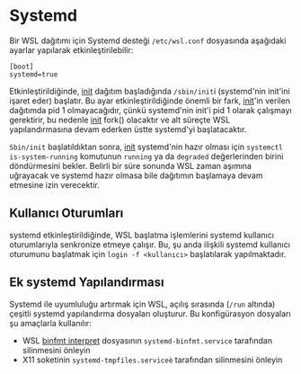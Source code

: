 # Systemd

Bir WSL dağıtımı için Systemd desteği `/etc/wsl.conf` dosyasında aşağıdaki ayarlar yapılarak etkinleştirilebilir:

```
[boot]
systemd=true
```

Etkinleştirildiğinde, [init](init.md) dağıtım başladığında `/sbin/init`i (systemd'nin init'ini işaret eder) başlatır. Bu ayar etkinleştirildiğinde önemli bir fark, [init](init.md)'in verilen dağıtımda pid 1 olmayacağıdır, çünkü systemd'nin init'i pid 1 olarak çalışmayı gerektirir, bu nedenle [init](init.md) fork() olacaktır ve alt süreçte WSL yapılandırmasına devam ederken üstte systemd'yi başlatacaktır. 

`Sbin/init` başlatıldıktan sonra, [init](init.md) systemd'nin hazır olması için `systemctl is-system-running` komutunun `running` ya da `degraded` değerlerinden birini döndürmesini bekler. Belirli bir süre sonunda WSL zaman aşımına uğrayacak ve systemd hazır olmasa bile dağıtımın başlamaya devam etmesine izin verecektir.

## Kullanıcı Oturumları

systemd etkinleştirildiğinde, WSL başlatma işlemlerini systemd kullanıcı oturumlarıyla senkronize etmeye çalışır. Bu, şu anda ilişkili systemd kullanıcı oturumunu başlatmak için `login -f <kullanıcı>` başlatılarak yapılmaktadır.

## Ek systemd Yapılandırması 

Systemd ile uyumluluğu artırmak için WSL, açılış sırasında (`/run` altında) çeşitli systemd yapılandırma dosyaları oluşturur. Bu konfigürasyon dosyaları şu amaçlarla kullanılır:

- WSL [binfmt interpret](interop.md) dosyasının `systemd-binfmt.service` tarafından silinmesini önleyin
- X11 soketinin `systemd-tmpfiles.serviceè` tarafından silinmesini önleyin 
